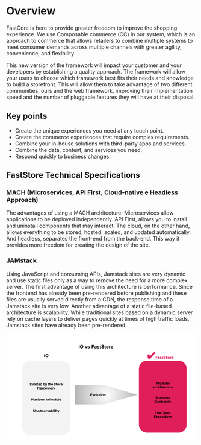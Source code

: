 # Overview

FastCore is here to provide greater freedom to improve the shopping experience. We use Composable commerce (CC) in our system, which is an approach to commerce that allows retailers to combine multiple systems to meet consumer demands across multiple channels with greater agility, convenience, and flexibility.

This new version of the framework will impact your customer and your developers by establishing a quality approach. The framework will allow your users to choose which framework best fits their needs and knowledge to build a storefront. This will allow them to take advantage of two different communities, ours and the web framework, improving their implementation speed and the number of pluggable features they will have at their disposal.

## Key points
- Create the unique experiences you need at any touch point.
- Create the commerce experiences that require complex requirements.
- Combine your in-house solutions with third-party apps and services.
- Combine the data, content, and services you need.
- Respond quickly to business changes.

## FastStore Technical Specifications

### MACH (Microservices, API First, Cloud-native e Headless Approach)
The advantages of using a MACH architecture:
Microservices allow applications to be deployed independently.
API First, allows you to install and uninstall components that may interact.
The cloud, on the other hand, allows everything to be stored, hosted, scaled, and updated automatically.
And headless, separates the front-end from the back-end. This way it provides more freedom for creating the design of the site.

### JAMstack
Using JavaScript and consuming APIs, Jamstack sites are very dynamic and use static files only as a way to remove the need for a more complex server.
The first advantage of using this architecture is performance. Since the frontend has already been pre-rendered before publishing and these files are usually served directly from a CDN, the response time of a Jamstack site is very low.
Another advantage of a static file-based architecture is scalability. While traditional sites based on a dynamic server rely on cache layers to deliver pages quickly at times of high traffic loads, Jamstack sites have already been pre-rendered. 

![Figure 1. Comparation](https://raw.githubusercontent.com/matthewslima22/vtex/main/assets/images/Figure%201.%20Io%20vs%20FastStore.png "Figure 1. IO vs FastStore")
